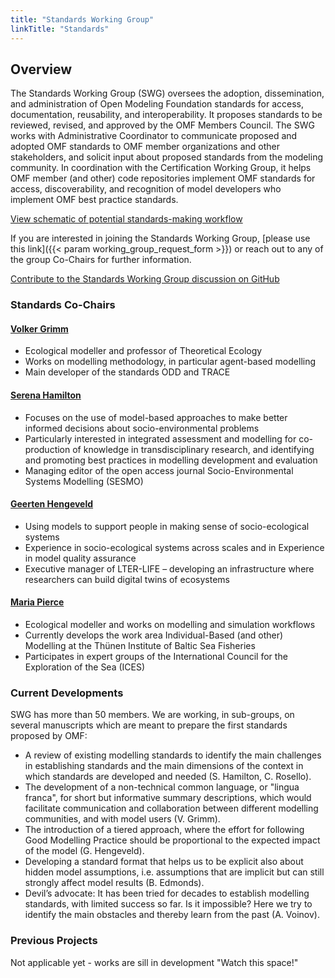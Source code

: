 ```yaml
---
title: "Standards Working Group"
linkTitle: "Standards"
---
```

## **Overview**

The Standards Working Group (SWG) oversees the adoption, dissemination, and administration of Open Modeling Foundation standards for access, documentation, reusability, and interoperability. It proposes standards to be reviewed, revised, and approved by the OMF Members Council. The SWG works with Administrative Coordinator to communicate proposed and adopted OMF standards to OMF member organizations and other stakeholders, and solicit input about proposed standards from the modeling community. In coordination with the Certification Working Group, it helps OMF member (and other) code repositories implement OMF standards for access, discoverability, and recognition of model developers who implement OMF best practice standards.

[View schematic of potential standards-making workflow](https://docs.google.com/viewer?url=https://github.com/openmodelingfoundation/openmodelingfoundation.github.io/files/6481459/standards_workflow.pdf)

If you are interested in joining the Standards Working Group, [please use this link]({{< param working_group_request_form >}}) or reach out to any of the group Co-Chairs for further information.

[Contribute to the Standards Working Group discussion on GitHub](https://github.com/openmodelingfoundation/openmodelingfoundation.github.io/discussions/categories/wg-standards)

### **Standards Co-Chairs**
#### [Volker Grimm](https://www.ufz.de/index.php?en=36522)
- Ecological modeller and professor of Theoretical Ecology
- Works on modelling methodology, in particular agent-based modelling
- Main developer of the standards ODD and TRACE

#### [Serena Hamilton](https://researchportalplus.anu.edu.au/en/persons/serena-hamilton)
- Focuses on the use of model-based approaches to make better informed decisions about socio-environmental problems
- Particularly interested in integrated assessment and modelling for co-production of knowledge in transdisciplinary research, and identifying and promoting best practices in modelling development and evaluation
- Managing editor of the open access journal Socio-Environmental Systems Modelling (SESMO)

#### [Geerten Hengeveld](https://nioo.knaw.nl/nl/employees/geerten-hengeveld)
- Using models to support people in making sense of socio-ecological systems
- Experience in socio-ecological systems across scales and in Experience in model quality assurance
- Executive manager of LTER-LIFE – developing an infrastructure where researchers can build digital twins of ecosystems

#### [Maria Pierce](https://www.thuenen.de/en/institutes/baltic-sea-fisheries/staff/scientific/pierce-maria-e)
- Ecological modeller and works on modelling and simulation workflows
- Currently develops the work area Individual-Based (and other) Modelling at the Thünen Institute of Baltic Sea Fisheries
- Participates in expert groups of the International Council for the Exploration of the Sea (ICES)

### **Current Developments**
SWG has more than 50 members. We are working, in sub-groups, on several manuscripts which are meant to prepare the first standards proposed by OMF:
- A review of existing modelling standards to identify the main challenges in establishing standards and the main dimensions of the context in which standards are developed and needed (S. Hamilton, C. Rosello).
- The development of a non-technical common language, or "lingua franca", for short but informative summary descriptions, which would facilitate communication and collaboration between different modelling communities, and with model users (V. Grimm).
- The introduction of a tiered approach, where the effort for following Good Modelling Practice should be proportional to the expected impact of the model (G. Hengeveld).
- Developing a standard format that helps us to be explicit also about hidden model assumptions, i.e. assumptions that are implicit but can still strongly affect model results (B. Edmonds).
- Devil’s advocate: It has been tried for decades to establish modelling standards, with limited success so far. Is it impossible? Here we try to identify the main obstacles and thereby learn from the past (A. Voinov).

### **Previous Projects**
Not applicable yet - works are sill in development "Watch this space!"
